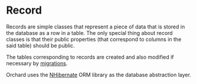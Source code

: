# Record

Records are simple classes that represent a piece of data that is stored in the database as a row in a table. The only special thing about record classes is that their public properties (that correspond to columns in the said table) should be public.

The tables corresponding to records are created and also modified if necessary by [migrations](Migrations.md).

Orchard uses the [NHibernate](http://nhforge.org/) ORM library as the database abstraction layer.
